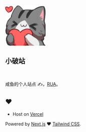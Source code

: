 <img src="./assets/images/img/64.png" style="width: 128px; height: 128px;"  alt=''/>

## 小破站

<div>
  <img src="https://img.shields.io/github/workflow/status/DefectingCat/DefectingCat.github.io/Export%20static%20to%20github%20pages?style=flat-square"  alt=''/>

  <a href="https://rua.plus/" target="_blank" rel="noreferrer">
    <img src="https://img.shields.io/website?style=flat-square&url=https%3A%2F%2Frua.plus"  alt=''/>
  </a>
</div>

咸鱼的个人站点 ✍，[RUA](https://rua.plus/)。

## ❤️

- Host on [Vercel](https://vercel.com/)

Powered by [Next.js](https://nextjs.org/) ❤️ [Tailwind CSS](https://tailwindcss.com/).
